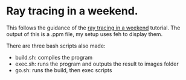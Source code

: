 Ray tracing in a weekend.
===============================

This follows the guidance of the [ray tracing in a weekend](https://raytracing.github.io) tutorial.
The output of this is a .ppm file, my setup uses feh to display them.

There are three bash scripts also made:
* build.sh: compiles the program
* exec.sh: runs the program and outputs the result to images folder
* go.sh: runs the build, then exec scripts
